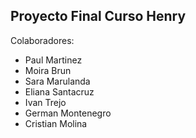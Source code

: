 Proyecto Final Curso Henry
--------------------------
Colaboradores:
- Paul Martinez
- Moira Brun
- Sara Marulanda
- Eliana Santacruz
- Ivan Trejo
- German Montenegro
- Cristian Molina